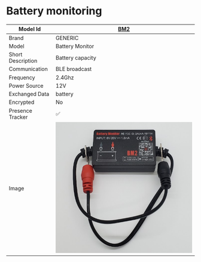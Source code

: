 # Battery monitoring

|Model Id|[BM2](https://github.com/theengs/decoder/blob/development/src/devices/BM2_json.h)|
|-|-|
|Brand|GENERIC|
|Model|Battery Monitor|
|Short Description|Battery capacity|
|Communication|BLE broadcast|
|Frequency|2.4Ghz|
|Power Source|12V|
|Exchanged Data|battery|
|Encrypted|No|
|Presence Tracker|&#9989;|
|Image|![BM2](./../img/BM2.png)|
